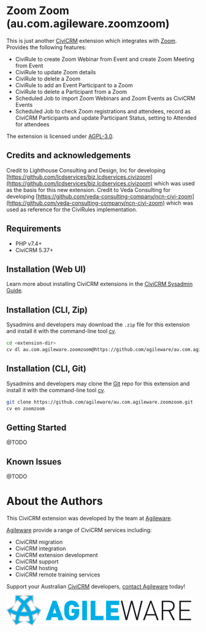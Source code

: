 # Zoom Zoom (au.com.agileware.zoomzoom)

This is just another [CiviCRM](https://civicrm.org) extension which integrates with [Zoom](https://zoom.us). Provides the following features:

* CiviRule to create Zoom Webinar from Event and create Zoom Meeting from Event
* CiviRule to update Zoom details
* CiviRule to delete a Zoom
* CiviRule to add an Event Participant to a Zoom 
* CiviRule to delete a Participant from a Zoom
* Scheduled Job to import Zoom Webinars and Zoom Events as CiviCRM Events 
* Scheduled Job to check Zoom registrations and attendees, record as CiviCRM Participants and update Participant Status, setting to Attended for attendees

The extension is licensed under [AGPL-3.0](LICENSE.txt).

## Credits and acknowledgements

Credit to Lighthouse Consulting and Design, Inc for developing [https://github.com/lcdservices/biz.lcdservices.civizoom](https://github.com/lcdservices/biz.lcdservices.civizoom) which was used as the basis for this new extension.
Credit to Veda Consulting for developing [https://github.com/veda-consulting-company/ncn-civi-zoom](https://github.com/veda-consulting-company/ncn-civi-zoom) which was used as reference for the CiviRules implementation.

## Requirements

* PHP v7.4+
* CiviCRM 5.37+

## Installation (Web UI)

Learn more about installing CiviCRM extensions in the [CiviCRM Sysadmin Guide](https://docs.civicrm.org/sysadmin/en/latest/customize/extensions/).

## Installation (CLI, Zip)

Sysadmins and developers may download the `.zip` file for this extension and
install it with the command-line tool [cv](https://github.com/civicrm/cv).

```bash
cd <extension-dir>
cv dl au.com.agileware.zoomzoom@https://github.com/agileware/au.com.agileware.zoomzoom/archive/master.zip
```

## Installation (CLI, Git)

Sysadmins and developers may clone the [Git](https://en.wikipedia.org/wiki/Git) repo for this extension and
install it with the command-line tool [cv](https://github.com/civicrm/cv).

```bash
git clone https://github.com/agileware/au.com.agileware.zoomzoom.git
cv en zoomzoom
```

## Getting Started

@TODO

## Known Issues

@TODO

# About the Authors

This CiviCRM extension was developed by the team at
[Agileware](https://agileware.com.au).

[Agileware](https://agileware.com.au) provide a range of CiviCRM services
including:

* CiviCRM migration
* CiviCRM integration
* CiviCRM extension development
* CiviCRM support
* CiviCRM hosting
* CiviCRM remote training services

Support your Australian [CiviCRM](https://civicrm.org) developers, [contact
Agileware](https://agileware.com.au/contact) today!

![Agileware](logo/agileware-logo.png)